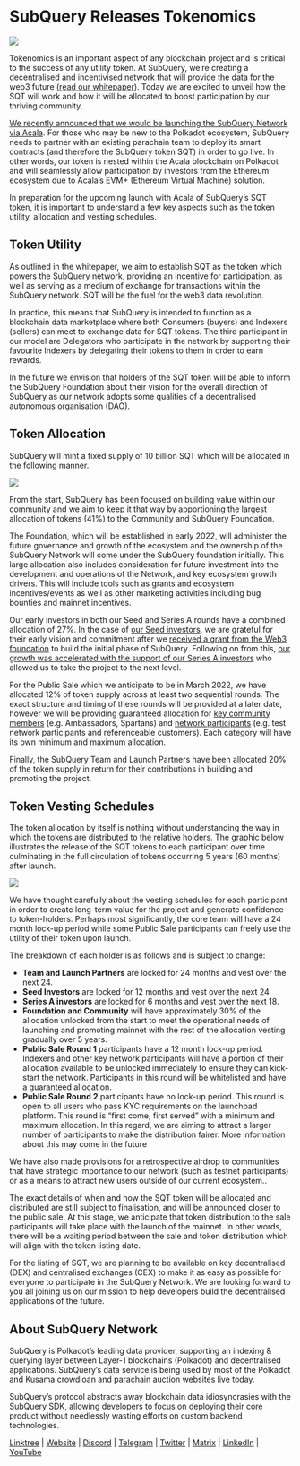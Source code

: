 # SubQuery Releases Tokenomics

![](https://miro.medium.com/max/1400/1*e42FM0TsNgOM3VacoctOzQ.png)

Tokenomics is an important aspect of any blockchain project and is critical to the success of any utility token. At SubQuery, we’re creating a decentralised and incentivised network that will provide the data for the web3 future ([read our whitepaper](https://static.subquery.network/whitepaper.pdf)). Today we are excited to unveil how the SQT will work and how it will be allocated to boost participation by our thriving community.

[We recently announced that we would be launching the SubQuery Network via Acala](https://subquery.medium.com/the-subquery-network-to-launch-on-acala-decentralising-polkadots-leading-data-indexing-service-8203d686128e). For those who may be new to the Polkadot ecosystem, SubQuery needs to partner with an existing parachain team to deploy its smart contracts (and therefore the SubQuery token SQT) in order to go live. In other words, our token is nested within the Acala blockchain on Polkadot and will seamlessly allow participation by investors from the Ethereum ecosystem due to Acala’s EVM+ (Ethereum Virtual Machine) solution.

In preparation for the upcoming launch with Acala of SubQuery’s SQT token, it is important to understand a few key aspects such as the token utility, allocation and vesting schedules.

## Token Utility

As outlined in the whitepaper, we aim to establish SQT as the token which powers the SubQuery network, providing an incentive for participation, as well as serving as a medium of exchange for transactions within the SubQuery network. SQT will be the fuel for the web3 data revolution.

In practice, this means that SubQuery is intended to function as a blockchain data marketplace where both Consumers (buyers) and Indexers (sellers) can meet to exchange data for SQT tokens. The third participant in our model are Delegators who participate in the network by supporting their favourite Indexers by delegating their tokens to them in order to earn rewards.

In the future we envision that holders of the SQT token will be able to inform the SubQuery Foundation about their vision for the overall direction of SubQuery as our network adopts some qualities of a decentralised autonomous organisation (DAO).

## Token Allocation

SubQuery will mint a fixed supply of 10 billion SQT which will be allocated in the following manner.

![](https://miro.medium.com/max/1400/0*eG2TM3J0NZDaT14m)

From the start, SubQuery has been focused on building value within our community and we aim to keep it that way by apportioning the largest allocation of tokens (41%) to the Community and SubQuery Foundation.

The Foundation, which will be established in early 2022, will administer the future governance and growth of the ecosystem and the ownership of the SubQuery Network will come under the SubQuery foundation initially. This large allocation also includes consideration for future investment into the development and operations of the Network, and key ecosystem growth drivers. This will include tools such as grants and ecosystem incentives/events as well as other marketing activities including bug bounties and mainnet incentives.

Our early investors in both our Seed and Series A rounds have a combined allocation of 27%. In the case of [our Seed investors](https://subquery.medium.com/subquery-raises-1-8m-seed-round-for-future-expansion-3348c1f2a931), we are grateful for their early vision and commitment after we [received a grant from the Web3 foundation](https://subquery.medium.com/subquery-delivers-its-open-source-sdk-following-a-web3-foundation-grant-20da26ae87f) to build the initial phase of SubQuery. Following on from this, [our growth was accelerated with the support of our Series A investors](https://subquery.medium.com/series-a-1abed6c1c2af) who allowed us to take the project to the next level.

For the Public Sale which we anticipate to be in March 2022, we have allocated 12% of token supply across at least two sequential rounds. The exact structure and timing of these rounds will be provided at a later date, however we will be providing guaranteed allocation for [key community members](https://subquery.medium.com/introducing-the-subquery-ambassador-program-aa82613ab804) (e.g. Ambassadors, Spartans) and [network participants](https://subquery.medium.com/subquery-extends-invitation-to-indexing-community-348fb2f589e1) (e.g. test network participants and referenceable customers). Each category will have its own minimum and maximum allocation.

Finally, the SubQuery Team and Launch Partners have been allocated 20% of the token supply in return for their contributions in building and promoting the project.

## Token Vesting Schedules

The token allocation by itself is nothing without understanding the way in which the tokens are distributed to the relative holders. The graphic below illustrates the release of the SQT tokens to each participant over time culminating in the full circulation of tokens occurring 5 years (60 months) after launch.

![](https://miro.medium.com/max/1400/0*mfIBkH4SjFZgGuIq)

We have thought carefully about the vesting schedules for each participant in order to create long-term value for the project and generate confidence to token-holders. Perhaps most significantly, the core team will have a 24 month lock-up period while some Public Sale participants can freely use the utility of their token upon launch.

The breakdown of each holder is as follows and is subject to change:

-  **Team and Launch Partners** are locked for 24 months and vest over the next 24.
-  **Seed Investors** are locked for 12 months and vest over the next 24.
-  **Series A investors** are locked for 6 months and vest over the next 18.
-  **Foundation and Community** will have approximately 30% of the allocation unlocked from the start to meet the operational needs of launching and promoting mainnet with the rest of the allocation vesting gradually over 5 years.
-  **Public Sale Round 1** participants have a 12 month lock-up period. Indexers and other key network participants will have a portion of their allocation available to be unlocked immediately to ensure they can kick-start the network. Participants in this round will be whitelisted and have a guaranteed allocation.
-  **Public Sale Round 2** participants have no lock-up period. This round is open to all users who pass KYC requirements on the launchpad platform. This round is “first come, first served” with a minimum and maximum allocation. In this regard, we are aiming to attract a larger number of participants to make the distribution fairer. More information about this may come in the future

We have also made provisions for a retrospective airdrop to communities that have strategic importance to our network (such as testnet participants) or as a means to attract new users outside of our current ecosystem..

The exact details of when and how the SQT token will be allocated and distributed are still subject to finalisation, and will be announced closer to the public sale. At this stage, we anticipate that token distribution to the sale participants will take place with the launch of the mainnet. In other words, there will be a waiting period between the sale and token distribution which will align with the token listing date.

For the listing of SQT, we are planning to be available on key decentralised (DEX) and centralised exchanges (CEX) to make it as easy as possible for everyone to participate in the SubQuery Network. We are looking forward to you all joining us on our mission to help developers build the decentralised applications of the future.

## About SubQuery Network

SubQuery is Polkadot’s leading data provider, supporting an indexing & querying layer between Layer-1 blockchains (Polkadot) and decentralised applications. SubQuery’s data service is being used by most of the Polkadot and Kusama crowdloan and parachain auction websites live today.

SubQuery’s protocol abstracts away blockchain data idiosyncrasies with the SubQuery SDK, allowing developers to focus on deploying their core product without needlessly wasting efforts on custom backend technologies.

​​​​[Linktree](https://linktr.ee/subquerynetwork) | [Website](https://subquery.network/) | [Discord](https://discord.com/invite/78zg8aBSMG) | [Telegram](https://t.me/subquerynetwork) | [Twitter](https://twitter.com/subquerynetwork) | [Matrix](https://matrix.to/#/#subquery:matrix.org) | [LinkedIn](https://www.linkedin.com/company/subquery) | [YouTube](https://www.youtube.com/channel/UCi1a6NUUjegcLHDFLr7CqLw)

